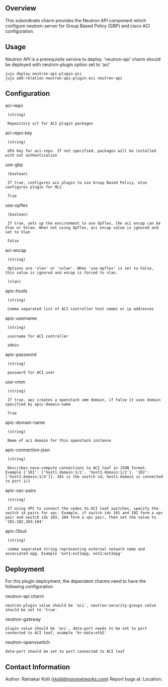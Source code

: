 Overview
--------

This subordinate charm provides the Neutron API component which configure neutron-server for Group Based Policy (GBP) and cisco ACI configuration.


Usage
-----

Neutron API is a prerequisite service to deploy. 'neutron-api' charm should be deployed with neutron-plugin option set to 'aci'

    juju deploy neutron-api-plugin-aci
    juju add-relation neutron-api-plugin-aci neutron-api

Configuration
-------------
aci-repo

     (string)

     Repository url for ACI plugin packages

aci-repo-key

     (string)

     GPG key for aci-repo. If not specified, packages will be installed with out authentication

use-gbp

     (boolean)

     If true, configures aci plugin to use Group Based Policy, else configures plugin for ML2

     True

use-opflex

     (boolean)

     If true, sets up the environment to use Opflex, the aci encap can be Vlan or Vxlan. When not using Opflex, aci encap value is ignored and set to Vlan

     False

aci-encap

     (string)

     Options are 'vlan' or 'vxlan'. When 'use-opflex' is set to False, this value is ignored and encap is forced to vlan.

     (vlan)

apic-hosts

     (string)

     Comma separated list of ACI controller host names or ip addresses

apic-username

     (string)

     username for ACI controller
 
     admin

apic-password

     (string)

     password for ACI user

use-vmm

     (string)

     If true, api creates a openstack vmm domain, if false it uses domain specified by apic-domain-name

     True

apic-domain-name

     (string)

     Name of aci domain for this openstack instance

apic-connection-json

     (string)

     Describes nova-compute connections to ACI leaf in JSON format. Example {'101': ['host1.domain:1/1', 'host2.domain:1/2'], '102':['host3.domain:1/4']}. 101 is the switch id, host1.domain is connected to port 1/1 

apic-vpc-pairs

     (string)
     
     If using VPC to connect the nodes to ACI leaf switches, specify the switch id pairs for vpc. Example, if switch ids 101 and 102 form a vpc pair and switch ids 103, 104 form a vpc pair, then set the value to '101:102,103:104'

apic-l3out

     (string)

     comma separated string representing external network name and associated epg. Example 'ext1:ext1epg, ext2:ext2epg'

Deployment
----------
For this plugin deployment, the dependent charms need to have the following configuration

neutron-api charm

    neutron-plugin value should be 'aci', neutron-security-groups value should be set to 'true'

neutron-gateway
    
    plugin value should be 'aci', data-port needs to be set to port connected to ACI leaf, example 'br-data:eth2'

neutron-openvswitch
   
    data-port should be set to port connected to ACI leaf
Contact Information
-------------------

Author: Ratnakar Kolli (rkolli@noironetworks.com)
Report bugs at: 
Location: 


